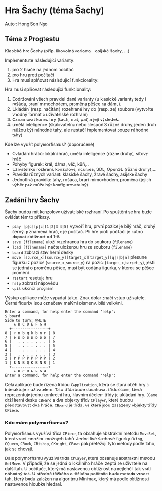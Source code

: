 # Hra Šachy (téma Šachy)
Autor: Hong Son Ngo


## Téma z Progtestu

Klasická hra Šachy (příp. libovolná varianta - asijské šachy, ...)

Implementujte následující varianty:

1. pro 2 hráče na jednom počítači
2. pro hru proti počítači
3. Hra musí splňovat následující funkcionality:

Hra musí splňovat následující funkcionality:

1. Dodržování všech pravidel dané varianty (u klasické varianty tedy i rošáda, braní mimochodem, proměna pěšce na dámu).
2. Ukládání (resp. načítání) rozehrané hry do (resp. ze) souboru (vytvořte vhodný formát a uživatelské rozhraní)
3. Oznamovat konec hry (šach, mat, pat) a její výsledek.
4. umělá inteligence (škálovatelná nebo alespoň 3 různé druhy, jeden druh můžou být náhodné tahy, ale nestačí implementovat pouze náhodné tahy)

Kde lze využít polymorfismus? (doporučené)

- Ovládání hráčů: lokální hráč, umělá inteligence (různé druhy), síťový hráč
- Pohyby figurek: král, dáma, věž, kůň,...
- Uživatelské rozhraní: konzolové, ncurses, SDL, OpenGL (různé druhy),...
- Pravidla různých variant: klasické šachy, žravé šachy, asijské šachy
- Jednotlivá pravidla: tahy, rošáda, braní mimochodem, proměna (jejich výběr pak může být konfigurovatelný)

## Zadání hry Šachy

Šachy budou mít konzolové uživatelské rozhraní. Po spuštění se hra bude ovládat těmito příkazy.

- `play [p|c][p|c][1|2|3|4|5]` vytvoří hru, první pozice je bílý hráč, druhý černý. `p` znamená hráč, `c` je počítač. Při hře proti počítači je nutno dopsat obtižnost od 1-5.                
- `save [filename]` uloží rozehranou hru do souboru (`filename`)
- `load [filnename]` načte uloženou hru ze souboru (`filename`)
- `board` zobrazí stav herní desky
- `move [source_x][source_y][target_x][target_y][q|r|b|n]` přesune figurku z pozice (`source_x`,`source_y`) na pozici (`target_x`,`target_y`), jestli se jedná o proměnu pěšce, musí být dodána figurka, v kterou se pěšec promění.
- `restart` resetuje hru
- `help` zobrazí nápovědu
- `quit` ukončí program

Výstup aplikace může vypadat takto. Znak dolar značí vstup uživatele. Černé figurky jsou označeny malými pismeny, bílé velkými.
```
Enter a command, for help enter the command 'help':
$ board
Side to turn: WHITE
    A B C D E F G H
  +-----------------+
8 | r n b q k b n r | 8
7 | p p p p p p p p | 7
6 | . . . . . . . . | 6
5 | . . . . . . . . | 5
4 | . . . . . . . . | 4
3 | . . . . . . . . | 3
2 | P P P P P P P P | 2
1 | R N B Q K B N R | 1
  +-----------------+
    A B C D E F G H
Enter a command, for help enter the command 'help':
```

Celá aplikace bude řízena třídou `CApplication`, která se stará oběh hry a interaktuje s uživatelem. Tato třída bude obsahovat třídu `CGame`, která reprezentuje jednu konkretní hru, hlavním účelem třídy je ukládání hry. `CGame` drží herní desku `CBoard` a dva objekty třídy `CPlayer`, které budou představovat dva hráče. `CBoard` je třída, ve které jsou zasazeny objekty třídy `CPiece`.

### Kde mám polymorfismus?

Polymorfismus využívá třída `CPiece`, ta obsahuje abstraktní metodu `MoveSet`, která vrací množinu možných tahů. Jednotlivé šachové figurky `CKing`, `CQueen`, `CRook`, `CBishop`, `CKnight`, `CPawn` pak přetěžují tyto metody podle toho, jak se chovají.

Dále polymorfismu využívá třída `CPlayer`, která obsahuje abstraktní metodu `GetMove`. V případě, že se jedná o lokálního hráče, zeptá se uživatele na další tah. U počítače, který má nastavenou obtížnost na nejlehčí, tak vrátí náhodný tah. U středně těžkého a těžkého počítače bude metoda vracet tah, který budu založen na algoritmu Minimax, který má podle obtížnosti nastavenou hloubku hledaní.
